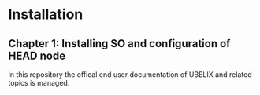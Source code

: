 # Installation

## Chapter 1: Installing SO and configuration of HEAD node

In this repository the offical end user documentation of UBELIX and related topics
is managed.
